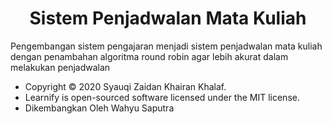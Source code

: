 <h1 align="center">Sistem Penjadwalan Mata Kuliah</h1>

Pengembangan sistem pengajaran menjadi sistem penjadwalan mata kuliah dengan penambahan algoritma round robin agar lebih akurat dalam melakukan penjadwalan

- Copyright © 2020 Syauqi Zaidan Khairan Khalaf.
- Learnify is open-sourced software licensed under the MIT license.
- Dikembangkan Oleh Wahyu Saputra


